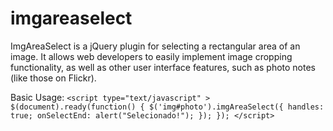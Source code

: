 imgareaselect
=============

ImgAreaSelect is a jQuery plugin for selecting a rectangular area of an image. It allows web developers to easily implement image cropping functionality, as well as other user interface features, such as photo notes (like those on Flickr).

Basic Usage:
     ```<script type="text/javascript" >
               $(document).ready(function() {
               $('img#photo').imgAreaSelect({
                    handles: true;
                    onSelectEnd: alert("Selecionado!");
                   });
          });
      </script>
      ```
